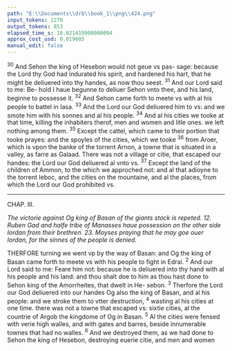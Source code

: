 ```yaml
---
path: "E:\\Documents\\drb\\book_1\\png\\424.png"
input_tokens: 2270
output_tokens: 853
elapsed_time_s: 16.021419900000094
approx_cost_usd: 0.019605
manual_edit: false
---
```

<sup>30</sup> And Sehon the king of Hesebon would not geue vs pas-
sage: because the Lord thy God had indurated his spirit, and
hardened his hart, that he might be deliuered into thy
handes, as now thou seest. <sup>31</sup> And our Lord said to me: Be-
hold I haue begunne to deliuer Sehon vnto thee, and his land,
beginne to possesse it. <sup>32</sup> And Sehon came forth to meete vs
with al his people to battel in Iasa. <sup>33</sup> And the Lord our God
deliuered him to vs: and we smote him with his sonnes and
al his people. <sup>34</sup> And al his cities we tooke at that time, killing
the inhabiters therof, men and women and litle ones. we
left nothing among them. <sup>35</sup> Except the cattel, which came
to their portion that tooke prayes: and the spoyles of the
cities, which we tooke <sup>36</sup> from Aroer, which is vpon the
banke of the torrent Arnon, a towne that is situated in a
valley, as farre as Galaad. There was not a village or citie,
that escaped our handes: the Lord our God deliuered al vnto
vs. <sup>37</sup> Except the land of the children of Ammon, to the
which we approched not: and al that adioyne to the torrent
Ieboc, and the cities on the mountaine, and al the places,
from which the Lord our God prohibited vs.

<hr>

CHAP. III.

*The victorie against Og king of Basan of the giants stock is repeted. 12. Ruben
Gad and halfe tribe of Manasses haue possession on the other side Iordan
from their brethren. 23. Moyses praying that he may goe ouer Iordan, for
the sinnes of the people is denied.*

THERFORE turning we went vp by the way of Basan:
and Og the king of Basan came forth to meete vs with
his people to fight in Edrai. <sup>2</sup> And our Lord said to me: Feare
him not: because he is deliuered into thy hand with al his
people and his land: and thou shalt doe to him as thou hast
done to Sehon king of the Amorrheites, that dwelt in He-
sebon. <sup>3</sup> Therfore the Lord our God deliuered into our
handes Og also the king of Basan, and al his people: and we
stroke them to vtter destruction, <sup>4</sup> wasting al his cities at
one time. there was not a towne that escaped vs: sixtie cities,
al the countrie of Argob the kingdome of Og in Basan. <sup>5</sup> Al
the cities were fensed with verie high walles, and with gates
and barres, beside innumerable townes that had no walles.
<sup>6</sup> And we destroyed them, as we had done to Sehon the king
of Hesebon, destroying euerie citie, and men and women

[^1]: God permit-
ted him for his
former sinnes,
to indurate
him selfe. See
*Exod. 7. v. 3.*